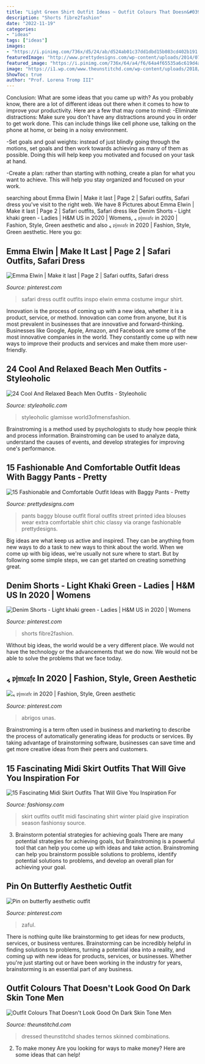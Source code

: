 ```yaml
---
title: "Light Green Shirt Outfit Ideas ~ Outfit Colours That Doesn&#039;t Look Good On Dark Skin Tone Men"
description: "Shorts fibre2fashion"
date: "2022-11-19"
categories:
- "ideas"
tags: ["ideas"]
images:
- "https://i.pinimg.com/736x/d5/24/ab/d524ab01c37dd1dbd15b083cd402b191.jpg"
featuredImage: "http://www.prettydesigns.com/wp-content/uploads/2014/07/Floral-Printed-Top-and-Black-Baggy-Pants-Outfit.jpg"
featured_image: "https://i.pinimg.com/736x/64/a4/f6/64a4f65535a6c619d4a65c895873ff4e.jpg"
image: "https://i1.wp.com/www.theunstitchd.com/wp-content/uploads/2018/04/brown-outfit-dark-skin-tone-men-style-guide.jpg?fit=681%2C1027&amp;ssl=1"
ShowToc: true
author: "Prof. Lorena Tromp III"
---
```



Conclusion: What are some ideas that you came up with?
As you probably know, there are a lot of different ideas out there when it comes to how to improve your productivity. Here are a few that may come to mind:
-Eliminate distractions: Make sure you don't have any distractions around you in order to get work done. This can include things like cell phone use, talking on the phone at home, or being in a noisy environment.

-Set goals and goal weights: instead of just blindly going through the motions, set goals and then work towards achieving as many of them as possible. Doing this will help keep you motivated and focused on your task at hand.

-Create a plan: rather than starting with nothing, create a plan for what you want to achieve. This will help you stay organized and focused on your work.

	

		
searching about Emma Elwin | Make it last | Page 2 | Safari outfits, Safari dress you've visit to the right web. We have 8 Pictures about Emma Elwin | Make it last | Page 2 | Safari outfits, Safari dress like Denim Shorts - Light khaki green - Ladies | H&amp;M US in 2020 | Womens, ៹ 𝔭𝔧𝔪𝔠𝔞𝔣𝔢 in 2020 | Fashion, Style, Green aesthetic and also ៹ 𝔭𝔧𝔪𝔠𝔞𝔣𝔢 in 2020 | Fashion, Style, Green aesthetic. Here you go:
		
    
## Emma Elwin | Make It Last | Page 2 | Safari Outfits, Safari Dress

<img loading=lazy src="https://i.pinimg.com/736x/5f/8f/23/5f8f23ac83a160d286417846592e5eee--safari-dress-africa-fashion.jpg" onerror="this.onerror=null;this.src='https://tse4.mm.bing.net/th?id=OIP.Vq2Q9ws9qaktUA23P3PFCwHaK2&amp;pid=15.1';" alt="Emma Elwin | Make it last | Page 2 | Safari outfits, Safari dress">

_Source: pinterest.com_

>safari dress outfit outfits inspo elwin emma costume imgur shirt. 

	

Innovation is the process of coming up with a new idea, whether it is a product, service, or method. Innovation can come from anyone, but it is most prevalent in businesses that are innovative and forward-thinking. Businesses like Google, Apple, Amazon, and Facebook are some of the most innovative companies in the world. They constantly come up with new ways to improve their products and services and make them more user-friendly.

    
## 24 Cool And Relaxed Beach Men Outfits - Styleoholic

<img loading=lazy src="https://i.styleoholic.com/cool-and-relaxed-beach-men-outfits-13.jpg" onerror="this.onerror=null;this.src='https://tse2.mm.bing.net/th?id=OIP.vQWwAozIgKrIthvbo7fK-gHaLF&amp;pid=15.1';" alt="24 Cool And Relaxed Beach Men Outfits - Styleoholic">

_Source: styleoholic.com_

>styleoholic glamisse world3ofmensfashion. 

	

Brainstroming is a method used by psychologists to study how people think and process information. Brainstroming can be used to analyze data, understand the causes of events, and develop strategies for improving one's performance.

    
## 15 Fashionable And Comfortable Outfit Ideas With Baggy Pants - Pretty

<img loading=lazy src="http://www.prettydesigns.com/wp-content/uploads/2014/07/Floral-Printed-Top-and-Black-Baggy-Pants-Outfit.jpg" onerror="this.onerror=null;this.src='https://tse1.mm.bing.net/th?id=OIP.Tw8j6ID4OO2P9uP-M3ItTgHaK2&amp;pid=15.1';" alt="15 Fashionable and Comfortable Outfit Ideas with Baggy Pants - Pretty">

_Source: prettydesigns.com_

>pants baggy blouse outfit floral outfits street printed idea blouses wear extra comfortable shirt chic classy via orange fashionable prettydesigns. 

	

Big ideas are what keep us active and inspired. They can be anything from new ways to do a task to new ways to think about the world. When we come up with big ideas, we're usually not sure where to start. But by following some simple steps, we can get started on creating something great.

    
## Denim Shorts - Light Khaki Green - Ladies | H&amp;M US In 2020 | Womens

<img loading=lazy src="https://i.pinimg.com/736x/64/a4/f6/64a4f65535a6c619d4a65c895873ff4e.jpg" onerror="this.onerror=null;this.src='https://tse3.mm.bing.net/th?id=OIP.54eeO7M7TiNy9kMr7r4cbQHaLI&amp;pid=15.1';" alt="Denim Shorts - Light khaki green - Ladies | H&amp;M US in 2020 | Womens">

_Source: pinterest.com_

>shorts fibre2fashion. 

	

Without big ideas, the world would be a very different place. We would not have the technology or the advancements that we do now. We would not be able to solve the problems that we face today.

    
## ៹ 𝔭𝔧𝔪𝔠𝔞𝔣𝔢 In 2020 | Fashion, Style, Green Aesthetic

<img loading=lazy src="https://i.pinimg.com/736x/d5/24/ab/d524ab01c37dd1dbd15b083cd402b191.jpg" onerror="this.onerror=null;this.src='https://tse4.mm.bing.net/th?id=OIP.iAgvRwnKeAbg7rjlYCw96gHaHa&amp;pid=15.1';" alt="៹ 𝔭𝔧𝔪𝔠𝔞𝔣𝔢 in 2020 | Fashion, Style, Green aesthetic">

_Source: pinterest.com_

>abrigos unas. 

	

Brainstroming is a term often used in business and marketing to describe the process of automatically generating ideas for products or services. By taking advantage of brainstorming software, businesses can save time and get more creative ideas from their peers and customers.

    
## 15 Fascinating Midi Skirt Outfits That Will Give You Inspiration For

<img loading=lazy src="http://fashionsy.com/wp-content/uploads/2017/05/connnietang-winter-outfit-plaid-shirt-black-aline-skirt-gap-taupe-brown-leather-jacket-holiday-plaid-full-black-skirt-front-row-shop-linea-pelle-grayson-bar-bag-red-shoedazzle-mesh-black-pump-oia-jules-s.jpg" onerror="this.onerror=null;this.src='https://tse4.mm.bing.net/th?id=OIP.T8YG59ZtirtXbVY27OWZ5gHaLH&amp;pid=15.1';" alt="15 Fascinating Midi Skirt Outfits That Will Give You Inspiration For">

_Source: fashionsy.com_

>skirt outfits outfit midi fascinating shirt winter plaid give inspiration season fashionsy source. 

	

3. Brainstorm potential strategies for achieving goals
There are many potential strategies for achieving goals, but Brainstroming is a powerful tool that can help you come up with ideas and take action. Brainstroming can help you brainstorm possible solutions to problems, identify potential solutions to problems, and develop an overall plan for achieving your goal.

    
## Pin On Butterfly Aesthetic Outfit

<img loading=lazy src="https://i.pinimg.com/736x/5e/0e/0f/5e0e0f6aebc0633d16ab42c80b21b8bf.jpg" onerror="this.onerror=null;this.src='https://tse4.mm.bing.net/th?id=OIP.Oi0p-yHwNoFNqXASPbrVLQAAAA&amp;pid=15.1';" alt="Pin on butterfly aesthetic outfit">

_Source: pinterest.com_

>zaful. 

	

There is nothing quite like brainstorming to get ideas for new products, services, or business ventures. Brainstorming can be incredibly helpful in finding solutions to problems, turning a potential idea into a reality, and coming up with new ideas for products, services, or businesses. Whether you're just starting out or have been working in the industry for years, brainstorming is an essential part of any business.

    
## Outfit Colours That Doesn&#039;t Look Good On Dark Skin Tone Men

<img loading=lazy src="https://i1.wp.com/www.theunstitchd.com/wp-content/uploads/2018/04/brown-outfit-dark-skin-tone-men-style-guide.jpg?fit=681%2C1027&amp;ssl=1" onerror="this.onerror=null;this.src='https://tse2.mm.bing.net/th?id=OIP.Xro1MGNyDkkxwLzLmbEntwHaLK&amp;pid=15.1';" alt="Outfit Colours That Doesn&#039;t Look Good On Dark Skin Tone Men">

_Source: theunstitchd.com_

>dressed theunstitchd shades ternos skinned combinations. 

	

2. To make money
Are you looking for ways to make money? Here are some ideas that can help!

